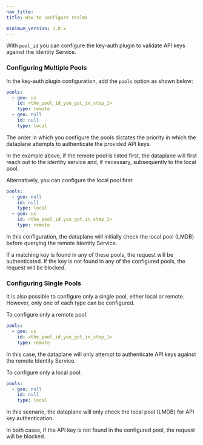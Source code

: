 ```yaml
---
nav_title: 
title: How to configure realms

minimum_version: 3.8.x
---
```



With `pool_id` you can configure the key-auth plugin to validate API keys against the Identity Service.

### Configuring Multiple Pools

In the key-auth plugin configuration, add the `pools` option as shown below:

```yaml
pools:
  - geo: us
    id: <the_pool_id_you_got_in_step_1>
    type: remote
  - geo: null
    id: null
    type: local
```

The order in which you configure the pools dictates the priority in which the dataplane attempts to authenticate the provided API keys.

In the example above, if the remote pool is listed first, the dataplane will first reach out to the identity service and, if necessary, subsequently to the local pool.

Alternatively, you can configure the local pool first:

```yaml
pools:
  - geo: null
    id: null
    type: local
  - geo: us
    id: <the_pool_id_you_got_in_step_1>
    type: remote
```

In this configuration, the dataplane will initially check the local pool (LMDB) before querying the remote Identity Service.

If a matching key is found in any of these pools, the request will be authenticated. If the key is not found in any of the configured pools, the request will be blocked.

### Configuring Single Pools

It is also possible to configure only a single pool, either local or remote. However, only one of each type can be configured.

To configure only a remote pool:

```yaml
pools:
  - geo: us
    id: <the_pool_id_you_got_in_step_1>
    type: remote
```

In this case, the dataplane will only attempt to authenticate API keys against the remote Identity Service.

To configure only a local pool:

```yaml
pools:
  - geo: null
    id: null
    type: local
```

In this scenario, the dataplane will only check the local pool (LMDB) for API key authentication.

In both cases, if the API key is not found in the configured pool, the request will be blocked.
